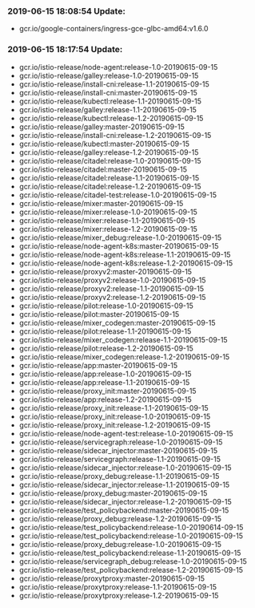 ### 2019-06-15 18:08:54 Update:

- gcr.io/google-containers/ingress-gce-glbc-amd64:v1.6.0
### 2019-06-15 18:17:54 Update:

- gcr.io/istio-release/node-agent:release-1.0-20190615-09-15
- gcr.io/istio-release/galley:release-1.0-20190615-09-15
- gcr.io/istio-release/install-cni:release-1.1-20190615-09-15
- gcr.io/istio-release/install-cni:master-20190615-09-15
- gcr.io/istio-release/kubectl:release-1.1-20190615-09-15
- gcr.io/istio-release/galley:release-1.1-20190615-09-15
- gcr.io/istio-release/kubectl:release-1.2-20190615-09-15
- gcr.io/istio-release/galley:master-20190615-09-15
- gcr.io/istio-release/install-cni:release-1.2-20190615-09-15
- gcr.io/istio-release/kubectl:master-20190615-09-15
- gcr.io/istio-release/galley:release-1.2-20190615-09-15
- gcr.io/istio-release/citadel:release-1.0-20190615-09-15
- gcr.io/istio-release/citadel:master-20190615-09-15
- gcr.io/istio-release/citadel:release-1.1-20190615-09-15
- gcr.io/istio-release/citadel:release-1.2-20190615-09-15
- gcr.io/istio-release/citadel-test:release-1.0-20190615-09-15
- gcr.io/istio-release/mixer:master-20190615-09-15
- gcr.io/istio-release/mixer:release-1.0-20190615-09-15
- gcr.io/istio-release/mixer:release-1.1-20190615-09-15
- gcr.io/istio-release/mixer:release-1.2-20190615-09-15
- gcr.io/istio-release/mixer_debug:release-1.0-20190615-09-15
- gcr.io/istio-release/node-agent-k8s:master-20190615-09-15
- gcr.io/istio-release/node-agent-k8s:release-1.1-20190615-09-15
- gcr.io/istio-release/node-agent-k8s:release-1.2-20190615-09-15
- gcr.io/istio-release/proxyv2:master-20190615-09-15
- gcr.io/istio-release/proxyv2:release-1.0-20190615-09-15
- gcr.io/istio-release/proxyv2:release-1.1-20190615-09-15
- gcr.io/istio-release/proxyv2:release-1.2-20190615-09-15
- gcr.io/istio-release/pilot:release-1.0-20190615-09-15
- gcr.io/istio-release/pilot:master-20190615-09-15
- gcr.io/istio-release/mixer_codegen:master-20190615-09-15
- gcr.io/istio-release/pilot:release-1.1-20190615-09-15
- gcr.io/istio-release/mixer_codegen:release-1.1-20190615-09-15
- gcr.io/istio-release/pilot:release-1.2-20190615-09-15
- gcr.io/istio-release/mixer_codegen:release-1.2-20190615-09-15
- gcr.io/istio-release/app:master-20190615-09-15
- gcr.io/istio-release/app:release-1.0-20190615-09-15
- gcr.io/istio-release/app:release-1.1-20190615-09-15
- gcr.io/istio-release/proxy_init:master-20190615-09-15
- gcr.io/istio-release/app:release-1.2-20190615-09-15
- gcr.io/istio-release/proxy_init:release-1.1-20190615-09-15
- gcr.io/istio-release/proxy_init:release-1.0-20190615-09-15
- gcr.io/istio-release/proxy_init:release-1.2-20190615-09-15
- gcr.io/istio-release/node-agent-test:release-1.0-20190615-09-15
- gcr.io/istio-release/servicegraph:release-1.0-20190615-09-15
- gcr.io/istio-release/sidecar_injector:master-20190615-09-15
- gcr.io/istio-release/servicegraph:release-1.1-20190615-09-15
- gcr.io/istio-release/sidecar_injector:release-1.0-20190615-09-15
- gcr.io/istio-release/proxy_debug:release-1.1-20190615-09-15
- gcr.io/istio-release/sidecar_injector:release-1.1-20190615-09-15
- gcr.io/istio-release/proxy_debug:master-20190615-09-15
- gcr.io/istio-release/sidecar_injector:release-1.2-20190615-09-15
- gcr.io/istio-release/test_policybackend:master-20190615-09-15
- gcr.io/istio-release/proxy_debug:release-1.2-20190615-09-15
- gcr.io/istio-release/test_policybackend:release-1.0-20190614-09-15
- gcr.io/istio-release/test_policybackend:release-1.0-20190615-09-15
- gcr.io/istio-release/proxy_debug:release-1.0-20190615-09-15
- gcr.io/istio-release/test_policybackend:release-1.1-20190615-09-15
- gcr.io/istio-release/servicegraph_debug:release-1.0-20190615-09-15
- gcr.io/istio-release/test_policybackend:release-1.2-20190615-09-15
- gcr.io/istio-release/proxytproxy:master-20190615-09-15
- gcr.io/istio-release/proxytproxy:release-1.1-20190615-09-15
- gcr.io/istio-release/proxytproxy:release-1.2-20190615-09-15
